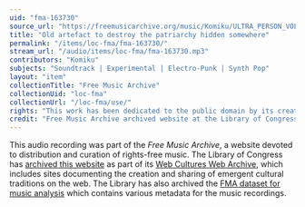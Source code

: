 ```yaml
---
uid: "fma-163730"
source_url: "https://freemusicarchive.org/music/Komiku/ULTRA_PERSON_VOL1/Komiku_-_ULTRA_PERSON_VOL1_-_09_Old_artefact_to_destroy_the_patriarchy_hidden_somewhere"
title: "Old artefact to destroy the patriarchy hidden somewhere"
permalink: "/items/loc-fma/fma-163730/"
stream_url: "/audio/items/loc-fma/fma-163730.mp3"
contributors: "Komiku"
subjects: "Soundtrack | Experimental | Electro-Punk | Synth Pop"
layout: "item"
collectionTitle: "Free Music Archive"
collectionUid: "loc-fma"
collectionUrl: "/loc-fma/use/"
rights: "This work has been dedicated to the public domain by its creator, thus is free to use and reuse without restriction. You can copy, modify, distribute and perform the work, even for commercial purposes, all without asking permission. Attribution is recommended but not required."
credit: "Free Music Archive archived website at the Library of Congress, Web Archives Division."
---
```


This audio recording was part of the _Free Music Archive_, a website devoted to distribution and curation of rights-free music. The Library of Congress has [archived this website](https://www.loc.gov/item/lcwaN0026492/) as part of its [Web Cultures Web Archive](https://www.loc.gov/collections/web-cultures-web-archive/about-this-collection/), which includes sites documenting the creation and sharing of emergent cultural traditions on the web. The Library has also archived the [FMA dataset for music analysis](https://catalog.loc.gov/vwebv/search?searchCode=LCCN&searchArg=2018655052&searchType=1&permalink=y) which contains various metadata for the music recordings.